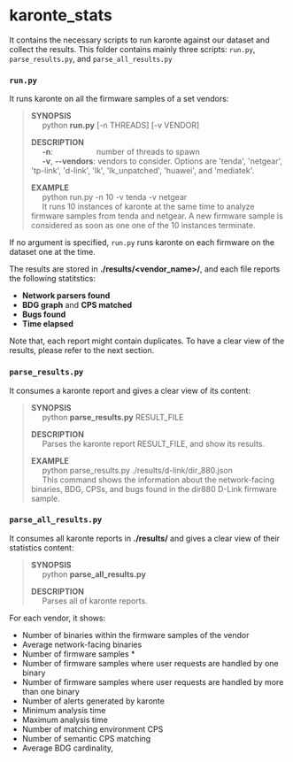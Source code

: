 # **karonte_stats**

It contains the necessary scripts to run karonte against our dataset and collect the results. This folder contains mainly three scripts: `run.py`, `parse_results.py`, and  `parse_all_results.py`
### `run.py`
It runs karonte on all the firmware samples of a set vendors:
> **SYNOPSIS**  
> &nbsp;&nbsp;&nbsp;&nbsp;&nbsp;python **run.py** [-n THREADS]  [-v VENDOR]
>
> **DESCRIPTION**  
> &nbsp;&nbsp;&nbsp;&nbsp;&nbsp;**\-n**:&nbsp;&nbsp;&nbsp;&nbsp;&nbsp;&nbsp;&nbsp;&nbsp;&nbsp;&nbsp;&nbsp;&nbsp;&nbsp;&nbsp;&nbsp;&nbsp;&nbsp;&nbsp;&nbsp;&nbsp;number of threads to spawn  
> &nbsp;&nbsp;&nbsp;&nbsp;&nbsp;**\-v**, **--vendors**: vendors to consider. Options are 'tenda', 'netgear', 'tp-link', 'd-link', 'lk', 'lk_unpatched', 'huawei',  and 'mediatek'.  
>
> **EXAMPLE**  
> &nbsp;&nbsp;&nbsp;&nbsp;&nbsp;python run.py -n 10 -v tenda -v netgear  
> &nbsp;&nbsp;&nbsp;&nbsp;&nbsp;It runs 10 instances of karonte at the same time to analyze firmware samples from tenda and netgear. A new firmware sample is considered as soon as one one of the 10 instances terminate.

If no argument is specified, `run.py` runs karonte on each firmware on the dataset one at the time.

The results are stored in **./results/<vendor_name>/**, and each file reports the following statitstics:
- **Network parsers found**
- **BDG graph** and **CPS matched**
- **Bugs found**
- **Time elapsed**

Note that, each report might contain duplicates.
To have a clear view of the results, please refer to the next section.

### `parse_results.py`
It consumes a karonte report and gives a clear view of its content:
> **SYNOPSIS**  
> &nbsp;&nbsp;&nbsp;&nbsp;&nbsp;python **parse_results.py** RESULT_FILE
>
> **DESCRIPTION**  
> &nbsp;&nbsp;&nbsp;&nbsp;&nbsp;Parses the karonte report RESULT_FILE, and show its results.
>
> **EXAMPLE**  
> &nbsp;&nbsp;&nbsp;&nbsp;&nbsp;python parse_results.py ./results/d-link/dir_880.json  
> &nbsp;&nbsp;&nbsp;&nbsp;&nbsp;This command shows the information about the network-facing binaries, BDG, CPSs, and bugs found in the dir880 D-Link firmware sample.

### `parse_all_results.py`
It consumes all karonte reports in **./results/** and gives a clear view of their statistics content:
> **SYNOPSIS**  
> &nbsp;&nbsp;&nbsp;&nbsp;&nbsp;python **parse_all_results.py**
>
> **DESCRIPTION**  
> &nbsp;&nbsp;&nbsp;&nbsp;&nbsp;Parses all of karonte reports.

For each vendor, it shows: 
* Number of binaries within the firmware samples of the vendor
* Average network-facing binaries
* Number of firmware samples *
* Number of firmware samples where user requests are handled by one binary 
* Number of firmware samples where user requests are handled by more than one binary
* Number of alerts generated by karonte
* Minimum analysis time
* Maximum analysis time
* Number of matching environment CPS
* Number of semantic CPS matching
* Average BDG cardinality,

